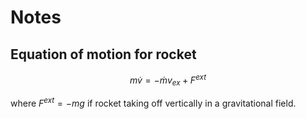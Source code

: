 # Notes

## Equation of motion for rocket

$$m\dot{v} = -\dot{m}v_{ex} + F^{ext}$$

where $F^{ext} = -mg$ if rocket taking off vertically in a gravitational field.

